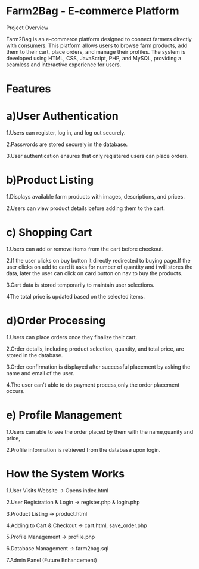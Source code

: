 # Farm2Bag - E-commerce Platform

Project Overview

Farm2Bag is an e-commerce platform designed to connect farmers directly with consumers. This platform allows users to browse farm products, add them to their cart, place orders, and manage their profiles. The system is developed using HTML, CSS, JavaScript, PHP, and MySQL, providing a seamless and interactive experience for users.

# Features

# a)User Authentication

1.Users can register, log in, and log out securely.

2.Passwords are stored securely in the database.

3.User authentication ensures that only registered users can place orders.

# b)Product Listing

1.Displays available farm products with images, descriptions, and prices.

2.Users can view product details before adding them to the cart.

# c) Shopping Cart

1.Users can add or remove items from the cart before checkout.
    
2.If the user clicks on buy button it directly redirected to buying page.If the user clicks on add to card it asks for number of quantity and i will stores the data, later the user can click on card button on nav to buy the products.
    
3.Cart data is stored temporarily to maintain user selections.
    
4The total price is updated based on the selected items.

# d)Order Processing

1.Users can place orders once they finalize their cart.
    
2.Order details, including product selection, quantity, and total price, are stored in the database.
    
3.Order confirmation is displayed after successful placement by asking the name and email of the user.
    
4.The user can't able to do payment process,only the order placement occurs.

# e) Profile Management
    
1.Users can able to see the order placed by them with the name,quanity and price,
    
2.Profile information is retrieved from the database upon login.

#
# How the System Works
1.User Visits Website → Opens index.html

2.User Registration & Login → register.php & login.php

3.Product Listing → product.html

4.Adding to Cart & Checkout → cart.html, save_order.php

5.Profile Management → profile.php

6.Database Management → farm2bag.sql

7.Admin Panel (Future Enhancement)
